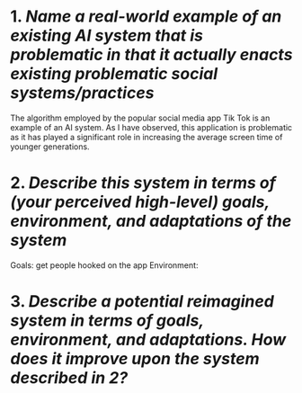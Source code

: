 # 1. _Name a real-world example of an existing AI system that is problematic in that it actually enacts existing problematic social systems/practices_
The algorithm employed by the popular social media app Tik Tok is an example of an AI system. As I have observed, this application is problematic as it has played a significant role in increasing the average screen time of younger generations. 

# 2. _Describe this system in terms of (your perceived high-level) goals, environment, and adaptations of the system_
Goals: get people hooked on the app
Environment: 

# 3. _Describe a potential reimagined system in terms of **goals**, **environment**, and **adaptations**. How does it improve upon the system described in 2?_
